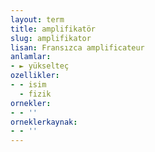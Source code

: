 ```yaml
---
layout: term
title: amplifikatör
slug: amplifikator
lisan: Fransızca amplificateur
anlamlar:
- ► yükselteç
ozellikler:
- - isim
  - fizik
ornekler:
- - ''
orneklerkaynak:
- - ''
---
```

